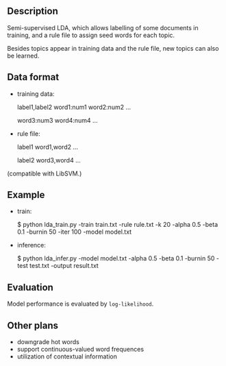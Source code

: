 
## Description

Semi-supervised LDA, which allows labelling of some documents in training, and a rule file to assign seed words for each topic.

Besides topics appear in training data and the rule file, new topics can also be learned.

## Data format

* training data:

    label1,label2 word1:num1 word2:num2 ...

    word3:num3 word4:num4 ...

* rule file:

    label1 word1,word2 ...

    label2 word3,word4 ...

(compatible with LibSVM.)

## Example

* train:

    $ python lda\_train.py -train train.txt -rule rule.txt -k 20 -alpha 0.5 -beta 0.1 -burnin 50 -iter 100 -model model.txt

* inference:

    $ python lda\_infer.py -model model.txt -alpha 0.5 -beta 0.1 -burnin 50 -test test.txt -output result.txt

## Evaluation

Model performance is evaluated by `log-likelihood`.

## Other plans

* downgrade hot words
* support continuous-valued word frequences
* utilization of contextual information
